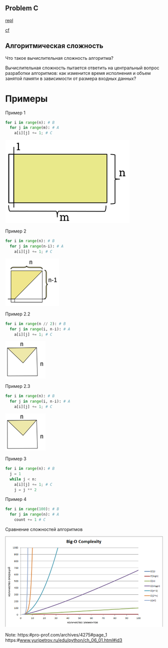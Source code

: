 ## Problem C

[repl](https:#replit.com/team/PythonClubBy/templates/Problem-C)

[cf](https:#codeforces.com/contest/1624/my)



## Алгоритмическая сложность

Что такое вычислительная сложность алгоритма?


Вычислительная сложность пытается ответить на центральный вопрос разработки алгоритмов: как изменится время исполнения и объем занятой памяти в зависимости от размера входных данных?



# Примеры


Пример 1
```python
for i in range(n): # B
  for j in range(m): # A
    a[i][j] += 1; # С
```
![nm](./img/algorithm_O_nm.png)


Пример 2
```python
for i in range(n): # B
  for j in range(n-i): # A
    a[i][j] += 1; # С
```
![nn](./img/algorithm_O_nn2_3.png)


Пример 2.2
```python
for i in range(n // 2): # B
  for j in range(i, n-i): # A
    a[i][j] += 1; # С
```
![nn](./img/algorithm_O_nn2_2.png)


Пример 2.3
```python
for i in range(n): # B
  for j in range(i, n-i): # A
    a[i][j] += 1; # С
```
![nn](./img/algorithm_O_nn2_2.png)


Пример 3
```python
for i in range(n): # B
  j = 1
  while j < n:
    a[i][j] += 1; # С
    j = j ** 2
```


Пример 4
```python
for i in range(100): # B
  for j in range(n): # A
    count += 1 # С
```




Сравнение сложностей алгоритмов

![img](./img/graph.png)

Note:
https:#pro-prof.com/archives/4275#page_1
https:#www.yuripetrov.ru/edu/python/ch_06_01.html#id3

